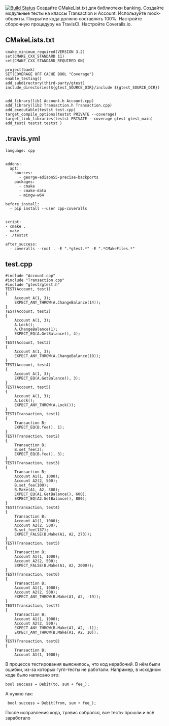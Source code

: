 [![Build Status](https://travis-ci.com/Rogopl/lab_05.svg?branch=main)](https://travis-ci.com/Rogopl/lab_05)
Создайте CMakeList.txt для библиотеки banking.
Создайте модульные тесты на классы Transaction и Account.
    Используйте mock-объекты.
    Покрытие кода должно составлять 100%.
Настройте сборочную процедуру на TravisCI.
Настройте Coveralls.io.
## CMakeLists.txt
```
cmake_minimum_required(VERSION 3.2)
set(CMAKE_CXX_STANDARD 11)
set(CMAKE_CXX_STANDARD_REQUIRED ON)

project(bank)
SET(COVERAGE OFF CACHE BOOL "Coverage")
enable_testing()
add_subdirectory(third-party/gtest)
include_directories(${gtest_SOURCE_DIR}/include ${gtest_SOURCE_DIR})


add_library(lib1 Account.h Account.cpp)
add_library(lib2 Transaction.h Transaction.cpp)
add_executable(testst test.cpp)
target_compile_options(testst PRIVATE --coverage)
target_link_libraries(testst PRIVATE --coverage gtest gtest_main)
add_test( testst testst )
```
## .travis.yml
```
language: cpp


addons:
  apt:
    sources:
      - george-edison55-precise-backports
    packages:
      - cmake
      - cmake-data
      - mingw-w64

before_install:
  - pip install --user cpp-coveralls


script:
- cmake .
- make
- ./testst

after_success:
  - coveralls --root . -E ".*gtest.*" -E ".*CMakeFiles.*"
```
## test.cpp
```
#include "Account.cpp"
#include "Transaction.cpp"
#include "gtest/gtest.h"
TEST(Account, test1)
{
	Account A(1, 3);
	EXPECT_ANY_THROW(A.ChangeBalance(14));
}
TEST(Account, test2)
{
	Account A(1, 3);
	A.Lock();
	A.ChangeBalance(1);
	EXPECT_EQ(A.GetBalance(), 4);
}
TEST(Account, test3)
{
	Account A(1, 3);
	EXPECT_ANY_THROW(A.ChangeBalance(10));
}
TEST(Account, test4)
{
	Account A(1, 3);
	EXPECT_EQ(A.GetBalance(), 3);
}
TEST(Account, test5)
{
	Account A(1, 3);
	A.Lock();
	EXPECT_ANY_THROW(A.Lock());
}
TEST(Transaction, test1)
{
	Transaction B;
	EXPECT_EQ(B.fee(), 1);
}
TEST(Transaction, test2)
{
	Transaction B;
	B.set_fee(3);
	EXPECT_EQ(B.fee(), 3);
}
TEST(Transaction, test3)
{
	Transaction B;
	Account A1(1, 1000);
	Account A2(2, 500);
	B.set_fee(100);
	B.Make(A1, A2, 300);
	EXPECT_EQ(A1.GetBalance(), 600);
	EXPECT_EQ(A2.GetBalance(), 800);
}
TEST(Transaction, test4)
{
	Transaction B;
	Account A1(1, 1000);
	Account A2(2, 500);
	B.set_fee(137);
	EXPECT_FALSE(B.Make(A1, A2, 273));
}
TEST(Transaction, test5)
{
	Transaction B;
	Account A1(1, 1000);
	Account A2(2, 500);
	EXPECT_FALSE(B.Make(A1, A2, 2000));
}
TEST(Transaction, test6)
{
	Transaction B;
	Account A1(1, 1000);
	Account A2(2, 500);
	EXPECT_ANY_THROW(B.Make(A1, A2, -19));
}
TEST(Transaction, test7)
{
	Transaction B;
	Account A1(1, 1000);
	Account A2(2, 500);
	EXPECT_ANY_THROW(B.Make(A1, A2, -1));
	EXPECT_ANY_THROW(B.Make(A1, A2, 10));
}
TEST(Transaction, test8)
{
	Transaction B;
	Account A1(1, 1000);
```
В процессе тестирования выяснилось, что код нерабочий. В нём были ошибки, из-за которых гугл-тесты не работали. Например, в исходном коде было написано это:
```
bool success = Debit(to, sum + fee_);
```
А нужно так:
```
 bool success = Debit(from, sum + fee_);
```
После исправления кода, трэвис собрался, все тесты прошли и всё заработало
